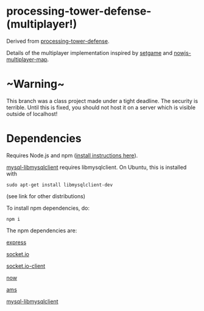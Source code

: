 # processing-tower-defense-(multiplayer!)

Derived from [processing-tower-defense](https://github.com/rictic/processing-tower-defense).

Details of the multiplayer implementation inspired by [setgame](https://github.com/vincentwoo/setgame) and [nowjs-multiplayer-map](https://github.com/rockhowse/nowjs-multiplayer-map).

# ~Warning~

This branch was a class project made under a tight deadline. The security is terrible. Until this is fixed, you should not host it on a server which is visible outside of localhost!

# Dependencies

Requires Node.js and npm ([install instructions here](https://github.com/joyent/node/wiki/Installing-Node.js-via-package-manager)).

[mysql-libmysqlclient](http://sannis.github.com/node-mysql-libmysqlclient/index.html) requires libmysqlclient. On Ubuntu, this is installed with

    sudo apt-get install libmysqlclient-dev

(see link for other distributions)

To install npm dependencies, do:

    npm i

The npm dependencies are:

[express](http://expressjs.com/)

[socket.io](http://socket.io/)

[socket.io-client](https://github.com/LearnBoost/socket.io-client)

[now](http://nowjs.com/)

[ams](https://github.com/kof/node-ams)

[mysql-libmysqlclient](http://sannis.github.com/node-mysql-libmysqlclient/index.html)
